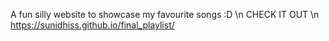 A fun silly website to showcase my favourite songs :D
\n
CHECK IT OUT
\n
https://sunidhiss.github.io/final_playlist/

